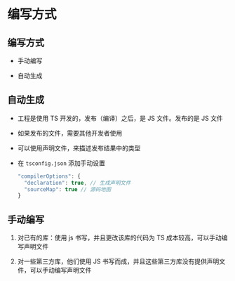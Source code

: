 # 编写方式

## 编写方式

- 手动编写

- 自动生成

## 自动生成

- 工程是使用 TS 开发的，发布（编译）之后，是 JS 文件。发布的是 JS 文件

- 如果发布的文件，需要其他开发者使用

- 可以使用声明文件，来描述发布结果中的类型

- 在 `tsconfig.json` 添加手动设置

    ```js
    "compilerOptions": {
      "declaration": true, // 生成声明文件
      "sourceMap": true // 源码地图
    }
    ```

## 手动编写

1. 对已有的库：使用 js 书写，并且更改该库的代码为 TS 成本较高，可以手动编写声明文件

2. 对一些第三方库，他们使用 JS 书写而成，并且这些第三方库没有提供声明文件，可以手动编写声明文件
